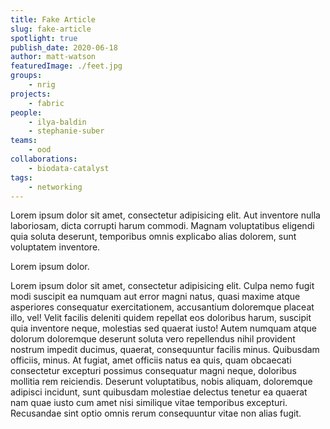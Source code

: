 ```yaml
---
title: Fake Article
slug: fake-article
spotlight: true
publish_date: 2020-06-18
author: matt-watson
featuredImage: ./feet.jpg
groups:
    - nrig
projects:
    - fabric
people:
    - ilya-baldin
    - stephanie-suber
teams: 
    - ood
collaborations:
    - biodata-catalyst
tags:
    - networking
---
```


Lorem ipsum dolor sit amet, consectetur adipisicing elit. Aut inventore nulla laboriosam, dicta corrupti harum commodi. Magnam voluptatibus eligendi quia soluta deserunt, temporibus omnis explicabo alias dolorem, sunt voluptatem inventore.

Lorem ipsum dolor.

Lorem ipsum dolor sit amet, consectetur adipisicing elit. Culpa nemo fugit modi suscipit ea numquam aut error magni natus, quasi maxime atque asperiores consequatur exercitationem, accusantium doloremque placeat illo, vel! Velit facilis deleniti quidem repellat eos doloribus harum, suscipit quia inventore neque, molestias sed quaerat iusto! Autem numquam atque dolorum doloremque deserunt soluta vero repellendus nihil provident nostrum impedit ducimus, quaerat, consequuntur facilis minus. Quibusdam officiis, minus. At fugiat, amet officiis natus ea quis, quam obcaecati consectetur excepturi possimus consequatur magni neque, doloribus mollitia rem reiciendis. Deserunt voluptatibus, nobis aliquam, doloremque adipisci incidunt, sunt quibusdam molestiae delectus tenetur ea quaerat nam quae iusto cum amet nisi similique vitae temporibus excepturi. Recusandae sint optio omnis rerum consequuntur vitae non alias fugit.
